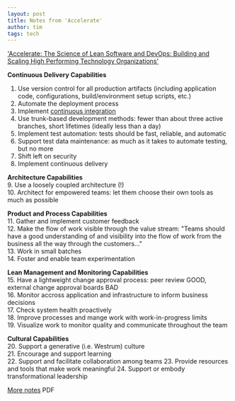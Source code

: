 ```yaml
---
layout: post
title: Notes from 'Accelerate'
author: tim
tags: tech
---
```


['Accelerate: The Science of Lean Software and DevOps: Building and Scaling High Performing Technology Organizations'](https://www.amazon.com/Accelerate-Software-Performing-Technology-Organizations/dp/1942788339/ref=sr_1_1?keywords=accelerate&qid=1567118731&s=gateway&sr=8-1)  

**Continuous Delivery Capabilities** 
1. Use version control for all production artifacts (including application code, configurations, build/environment setup scripts, etc.)
2. Automate the deployment process
3. Implement [continuous integration](https://en.wikipedia.org/wiki/Continuous_integration)  
4. Use trunk-based development methods: fewer than about three active branches, short lifetimes (ideally less than a day)
5. Implement test automation: tests should be fast, reliable, and automatic
6. Support test data maintenance: as much as it takes to automate testing, but no more
7. Shift left on security
8. Implement continuous delivery  

**Architecture Capabilities**  
9. Use a loosely coupled architecture (!)  
10. Architect for empowered teams: let them choose their own tools as much as possible  

**Product and Process Capabilities**  
11. Gather and implement customer feedback  
12. Make the flow of work visible through the value stream: "Teams should have a good understanding of and visibility into the flow of work from the business all the way through the customers..."  
13. Work in small batches  
14. Foster and enable team experimentation  

**Lean Management and Monitoring Capabilities**  
15. Have a lightweight change approval process: peer review GOOD, external change approval boards BAD  
16. Monitor accross application and infrastructure to inform business decisions  
17. Check system health proactively  
18. Improve processes and mange work with work-in-progress limits  
19. Visualize work to monitor quality and communicate throughout the team  

**Cultural Capabilities**  
20. Support a generative (i.e. Westrum) culture  
21. Encourage and support learning  
22. Support and facilitate collaboration among teams
23. Provide resources and tools that make work meaningful
24. Support or embody transformational leadership

[More notes](https://devops-research.com/assets/transformation_practices.pdf) PDF
